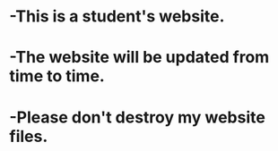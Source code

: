 # -This is a student's website.
# -The website will be updated from time to time. 
# -Please don't destroy my website files.
